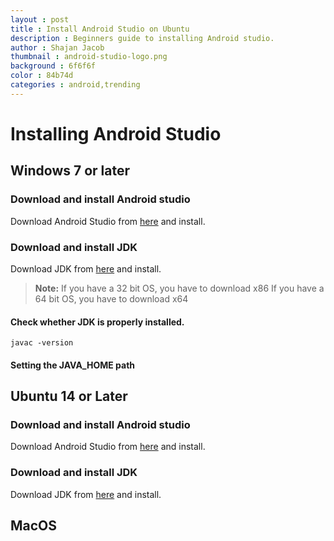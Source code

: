 ```yaml
---
layout : post
title : Install Android Studio on Ubuntu
description : Beginners guide to installing Android studio. 
author : Shajan Jacob
thumbnail : android-studio-logo.png
background : 6f6f6f
color : 84b74d
categories : android,trending
---
```


# Installing Android Studio

## Windows 7 or later

### Download and install Android studio
Download Android Studio from [here](https://developer.android.com/studio/index.html) and install.

### Download and install JDK
Download JDK from [here](http://www.oracle.com/technetwork/java/javase/downloads/jdk8-downloads-2133151.html) and install.
> **Note:** If you have a 32 bit OS, you have to download x86
> If you have a 64 bit OS, you have to download x64

#### Check whether JDK is properly installed.

```
javac -version
```

#### Setting the JAVA_HOME path

## Ubuntu 14 or Later

### Download and install Android studio
Download Android Studio from [here](https://developer.android.com/studio/index.html) and install.

### Download and install JDK
Download JDK from [here](http://www.oracle.com/technetwork/java/javase/downloads/jdk8-downloads-2133151.html) and install.

## MacOS
